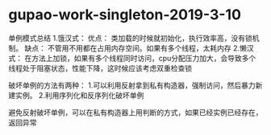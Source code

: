 # gupao-work-singleton-2019-3-10

单例模式总结
1.饿汉式： 
优点： 类加载的时候就初始化，执行效率高，没有锁机制。
缺点： 不管用不用都在占用内存空间。如果有多个线程，太耗内存
2.懒汉式：
在方法上加锁，如果有多个线程同时访问，cpu分配压力加大，会导致多个线程处于阻塞状态，性能下降，这时候应该考虑双重检查锁
       
破坏单例的方法有两种：
1.可以利用反射拿到私有构造器，强制访问，然后暴力新建实例。
2.利用序列化和反序列化破坏单例

避免反射破坏单例，可以在私有构造器上用判断的方式，如果已经实例已经存在，返回异常

        
